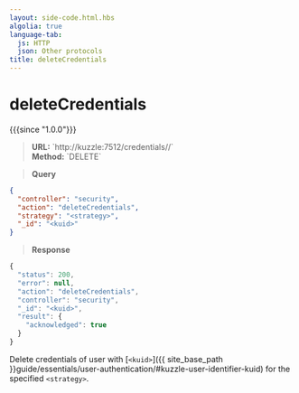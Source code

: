 ```yaml
---
layout: side-code.html.hbs
algolia: true
language-tab:
  js: HTTP
  json: Other protocols
title: deleteCredentials
---
```



# deleteCredentials

{{{since "1.0.0"}}}



<blockquote class="js">
<p>
<b>URL:</b> `http://kuzzle:7512/credentials/<strategy>/<kuid>`  
</br><b>Method:</b> `DELETE`  
</p>
</blockquote>

<blockquote class="json">
<p>
<b>Query</b>
</p>
</blockquote>

```json
{
  "controller": "security",
  "action": "deleteCredentials",
  "strategy": "<strategy>",
  "_id": "<kuid>"
}
```

>**Response**

```javascript
{
  "status": 200,
  "error": null,
  "action": "deleteCredentials",
  "controller": "security",
  "_id": "<kuid>",
  "result": {
    "acknowledged": true
  }
}
```

Delete credentials of user with [`<kuid>`]({{ site_base_path }}guide/essentials/user-authentication/#kuzzle-user-identifier-kuid) for the specified `<strategy>`.
